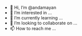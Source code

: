 - 👋 Hi, I’m @andamayan
- 👀 I’m interested in ...
- 🌱 I’m currently learning ...
- 💞️ I’m looking to collaborate on ...
- 📫 How to reach me ...

<!---
andamayan/andamayan is a ✨ special ✨ repository because its `README.md` (this file) appears on your GitHub profile.
You can click the Preview link to take a look at your changes.
--->
